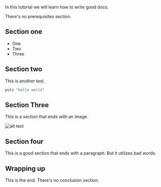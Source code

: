 In this tutorial we will learn how to write good docs.

There's no prerequisites section.

## Section one

* One
* Two
* Three

## Section two

This is another test.

```ruby
puts "hello world"
```

## Section Three

This is a section that ends with an image.

![alt text](image.png)

## Section four

This is a good section that ends with a paragraph. But it utilizes bad words.

## Wrapping up

This is the end. There's no conclusion section.

